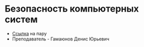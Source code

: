 # Безопасность компьютерных систем

* [Ссылка](https://meet.google.com/gxk-yssu-qbj) на пару
* Преподаватель - Гамаюнов Денис Юрьевич